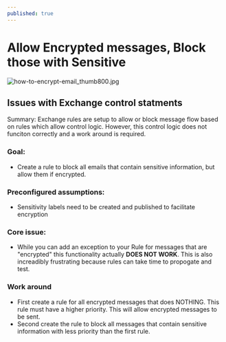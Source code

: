```yaml
---
published: true
---
```

# Allow Encrypted messages, Block those with Sensitive

![how-to-encrypt-email_thumb800.jpg]({{site.baseurl}}/how-to-encrypt-email_thumb800.jpg)


## Issues with Exchange control statments

Summary:  Exchange rules are setup to allow or block message flow based on rules which allow control logic.  However, this control logic does not funciton correctly and a work around is required.

### Goal:  
-  Create a rule to block all emails that contain sensitive information, but allow them if encrypted.

### Preconfigured assumptions:  
-  Sensitivity labels need to be created and published to facilitate encryption 

### Core issue:  
-  While you can add an exception to your Rule for messages that are "encrypted" this functionality actually **DOES NOT WORK**.  This is also increadibly frustrating because rules can take time to propogate and test.


### Work around
-  First create a rule for all encrypted messages that does NOTHING.  This rule must have a higher priority. This will allow encrypted messages to be sent.
-  Second create the rule to block all messages that contain sensitive information with less priority than the first rule.
